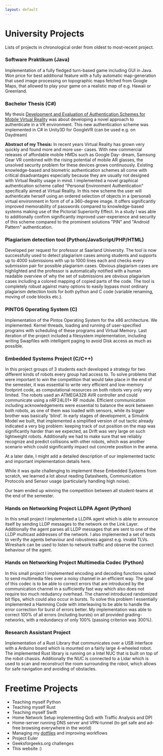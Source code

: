 ```yaml
---
layout: default
---
```


# University Projects

Lists of projects in chronological order from oldest to most-recent project.


### Software Praktikum (Java)

Implementation of a fully fledged turn-based game including GUI in Java. Won price for best additional feature with a fully automatic map-generation that used image processing on topographic maps fetched from Google Maps, that allowed to play your game on a realistic map of e.g. Hawaii or Greenland.


### Bachelor Thesis (C#)
My thesis [Development and Evaluation of Authentication Schemes for Mobile Virtual Reality](https://schaefer-dev.de/thesis.pdf) was about developing a novel approach to authenticate in a VR environment. This new authentication scheme was implemented in C# in Unity3D for GoogleVR (can be used e.g. on Daydream)

**Abstract of my Thesis:**
In recent years Virtual Reality has grown very quickly and found more and more use- cases. With new commercial releases of affordable mobile HMDs such as Google Day- dream, Samsung Gear VR combined with the rising potential of mobile AR glasses, the unsolved security problem for these devices grows continuously. Existing knowledge-based and biometric authentication schemes all come with critical disadvantages especially because they are usually not designed with Virtual Reality usage in mind. I implemented a novel graphical authentication scheme called "Personal Environment Authentication" specifically aimed at Virtual Reality. In this new scheme the user will authenticate herself using an ordered selection of objects in a (personal) virtual environment in form of of a 360-degree image. It offers significantly improved memorability of passwords compared to knowledge-based systems making use of the Pictorial Superiority Effect. In a study I was able to additionally confirm significantly improved user-experience and security of this scheme compared to the prominent solutions "PIN" and "Android Pattern" authentication.


### Plagiarism detection tool (Python/JavaScript/PHP/HTML)

Developed per request for professor at Saarland University. The tool is now successfully used to detect plagiarism cases among students and supports up to 4000 submissions with up to 1000 lines each and checks every submission pair for possible plagiarism cases. Obvious plagiarism cases are highlighted and the professor is automatically notified with a human readable overview of why the set of submissions are obvious plagiarism cases including a colored mapping of copied parts of the code. The tool is completely robust against many options to easily bypass most ordinary plagiarism detection tools for both python and C code (variable renaming, moving of code blocks etc.).


### PINTOS Operating System (C)

Implementation of the Pintos Operating System for the x86 architecture. We implemented: Kernel threads, loading and running of user-specified programs with scheduling of these programs and Virtual Memory. Last iteration of the project included a filesystem implementation, including writing Swapfiles with intelligent paging to avoid Disk access as much as possible.


### Embedded Systems Project (C/C++)

In this project groups of 3 students each developed a strategy for two different kinds of robots every group had access to. To solve problems that were important to win the competition that would take place in the end of the semester, it was essential to write very efficient and low-memory footprint code, as computational resources on both robots very only very limited. The robots used an ATMEGA328 AVR controller and could communicate using a nRF24L01+ RF module. Efficient communication including acknowledgements were essential to balance the work between both robots, as one of them was loaded with sensors, while its bigger brother was basically 'blind'. In early stages of development, a Simulink Model we built, that implemented a simplified version of out tactic already indicated a very big problem: keeping track of out position on the map was significantly harder than we expected, as Drift was very large on such lightweight robots. Additionally we had to make sure that we reliably recognize and predict collisions with other robots, which was another scenario which could significantly impact out concrete position in the arena.

At a later date, I might add a detailed description of our implemented tactic and important implementation details here.

While it was quite challenging to implement these Embedded Systems from scratch, we learned a lot about reading Datasheets, Communication Protocols and Sensor usage (particularly handling high noise).

Our team ended up winning the competition between all student-teams at the end of the semester.


### Hands on Networking Project LLDPA Agent (Python)

In this small project I implemented a LLDPA agent which is able to announce itself by sending LLDP messages to the network on the Link Layer. Additionally the agent parses all LLDP messages that are sent to one of the LLDP multicast addresses of the network. I also implemented a set of tests to verify the agents behaviour and robustness against e.g. invalid TLVs. Wireshark can be used to listen to network traffic and observe the correct behaviour of the agent.


### Hands on Networking Project Multimedia Codec (Python)

In this small project I implemented encoding and decoding functions suited to send multimedia files over a noisy channel in an efficient way. The goal of this codec is to be able to correct errors that are introduced by the communication channel in a sufficiently fast way which also does not require too much redudancy overhead. The channel introduced randomized bit flips, which could also occur in bursts. To solve this problem I essentially implemented a Hamming Code with interleaving to be able to handle the error correction for burst of errors better. My implementation was able to correct 100% of all errors (including bursts) on all provided grading-networks, with a redundancy of only 100% (passing criterion was 300%).



### Research Assistant Project

Implementation of a Rust Library that communicates over a USB interface with a Arduino board which is mounted on a fairly large 4-wheeled robot. The implemented Rust library is running on a Intel NUC that is built on top of the robot chassis. Additionally the NUC is connected to a Lidar which is used to scan and reconstruct the room surrounding the robot, which allows for safe navigation and avoiding of obstacles.



# Freetime Projects

- Teaching myself Python
- Teaching myself Rust
- Teaching myself Swift
- Home Network Setup implementing QoS with Traffic Analysis and DPI
- Home-server running DNS server and VPN-tunnel (to get safe and ad-free browsing everywhere in the world)
- Managing my [dotfiles](https://github.com/schaefer-dev/dotfiles) and improving workflows
- Project Euler
- Geeksforgeeks.org challenges
- This website :)
